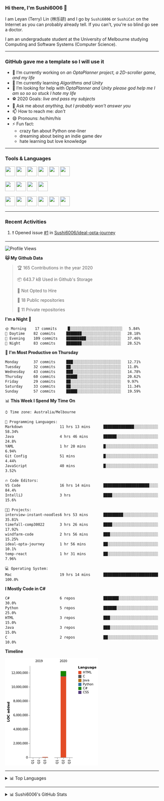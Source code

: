 ### Hi there, I'm Sushi6006 👋

<!--**Sushi6006/Sushi6006** is a ✨ _special_ ✨ repository because its `README.md` (this file) appears on your GitHub profile.-->

I am Leyan (Terry) Lin (林乐研) and I go by `Sushi6006` or `SushiCat` on the Internet as you can probably already tell. If you can't, you're so blind go see a doctor.

I am an undergraduate student at the University of Melbourne studying Computing and Software Systems (Computer Science). 

--- 

### GitHub gave me a template so I will use it
- 🔭 I’m currently working on *an OptaPlanner project, a 2D-scroller game, and my life*
- 🌱 I’m currently learning *Algorithms and Unity*
- 🤔 I’m looking for help with *OptaPlanner and Unity please god help me I am so so so stuck I hate my life*
- ⚽️ 2020 Goals: *live and pass my subjects*
- 💬 Ask me about *anything, but I probably won't answer you*
- 📫 How to reach me: *don't*
- 😄 Pronouns: *he/him/his*
- ⚡ Fun fact:
  - crazy fan about Python one-liner
  - dreaming about being an indie game dev
  - hate learning but love knowledge

---

### Tools & Languages
<p>
  <img height="32" width="32" src="https://cdn.jsdelivr.net/npm/simple-icons@v3/icons/apple.svg"/>
  <img height="32" width="32" src="https://cdn.jsdelivr.net/npm/simple-icons@v3/icons/visualstudiocode.svg"/>
  <img height="32" width="32" src="https://cdn.jsdelivr.net/npm/simple-icons@v3/icons/github.svg"/>
  <img height="32" width="32" src="https://cdn.jsdelivr.net/npm/simple-icons@v3/icons/git.svg"/>
  <img height="32" width="32" src="https://cdn.jsdelivr.net/npm/simple-icons@v3/icons/discord.svg"/>
  <img height="32" width="32" src="https://cdn.jsdelivr.net/npm/simple-icons@v3/icons/atom.svg"/>
</p>
<p>
  <img height="32" width="32" src="https://cdn.jsdelivr.net/npm/simple-icons@v3/icons/adobephotoshop.svg"/>
  <img height="32" width="32" src="https://cdn.jsdelivr.net/npm/simple-icons@v3/icons/adobexd.svg"/>
  <img height="32" width="32" src="https://cdn.jsdelivr.net/npm/simple-icons@v3/icons/vsco.svg"/>
  <img height="32" width="32" src="https://cdn.jsdelivr.net/npm/simple-icons@v3/icons/spotify.svg"/>
</p>
<p>
  <img height="32" width="32" src="https://cdn.jsdelivr.net/npm/simple-icons@v3/icons/python.svg"/>
  <img height="32" width="32" src="https://cdn.jsdelivr.net/npm/simple-icons@v3/icons/c.svg"/>
  <img height="32" width="32" src="https://cdn.jsdelivr.net/npm/simple-icons@v3/icons/csharp.svg"/>
  <img height="32" width="32" src="https://cdn.jsdelivr.net/npm/simple-icons@v3/icons/java.svg"/>
  <img height="32" width="32" src="https://cdn.jsdelivr.net/npm/simple-icons@v3/icons/markdown.svg"/>
  <img height="32" width="32" src="https://cdn.jsdelivr.net/npm/simple-icons@v3/icons/mysql.svg"/>
</p>

--- 

### Recent Activities
<!--START_SECTION:activity-->
1. ❗️ Opened issue [#1](https://github.com//Sushi6006/ideal-opta-journey/issues/1) in [Sushi6006/ideal-opta-journey](https://github.com//Sushi6006/ideal-opta-journey)
<!--END_SECTION:activity-->

---

<!--START_SECTION:waka-->
![Profile Views](http://img.shields.io/badge/Profile%20Views-160-blue)

**🐱 My Github Data** 

> 🏆 165 Contributions in the year 2020
 > 
> 📦 643.7 kB Used in Github's Storage 
 > 
> 🚫 Not Opted to Hire
 > 
> 📜 18 Public repositories
 > 
> 🔑 11 Private repositories 

**I'm a Night 🦉** 

```text
🌞 Morning    17 commits     █░░░░░░░░░░░░░░░░░░░░░░░░   5.84% 
🌆 Daytime    82 commits     ███████░░░░░░░░░░░░░░░░░░   28.18% 
🌃 Evening    109 commits    █████████░░░░░░░░░░░░░░░░   37.46% 
🌙 Night      83 commits     ███████░░░░░░░░░░░░░░░░░░   28.52%

```
📅 **I'm Most Productive on Thursday** 

```text
Monday       37 commits     ███░░░░░░░░░░░░░░░░░░░░░░   12.71% 
Tuesday      32 commits     ██░░░░░░░░░░░░░░░░░░░░░░░   11.0% 
Wednesday    43 commits     ███░░░░░░░░░░░░░░░░░░░░░░   14.78% 
Thursday     60 commits     █████░░░░░░░░░░░░░░░░░░░░   20.62% 
Friday       29 commits     ██░░░░░░░░░░░░░░░░░░░░░░░   9.97% 
Saturday     33 commits     ██░░░░░░░░░░░░░░░░░░░░░░░   11.34% 
Sunday       57 commits     █████░░░░░░░░░░░░░░░░░░░░   19.59%

```


📊 **This Week I Spend My Time On** 

```text
⌚︎ Time zone: Australia/Melbourne

💬 Programming Languages: 
Markdown                 11 hrs 13 mins      ██████████████░░░░░░░░░░░   58.34% 
Java                     4 hrs 46 mins       ██████░░░░░░░░░░░░░░░░░░░   24.8% 
YAML                     1 hr 20 mins        █░░░░░░░░░░░░░░░░░░░░░░░░   6.94% 
Git Config               51 mins             █░░░░░░░░░░░░░░░░░░░░░░░░   4.44% 
JavaScript               40 mins             █░░░░░░░░░░░░░░░░░░░░░░░░   3.52%

🔥 Code Editors: 
VS Code                  16 hrs 14 mins      █████████████████████░░░░   84.4% 
IntelliJ                 3 hrs               ████░░░░░░░░░░░░░░░░░░░░░   15.6%

🐱‍💻 Projects: 
interview-instant-noodles6 hrs 53 mins       █████████░░░░░░░░░░░░░░░░   35.81% 
timefall-comp30022       3 hrs 26 mins       ████░░░░░░░░░░░░░░░░░░░░░   17.92% 
windfarm-code            2 hrs 56 mins       ███░░░░░░░░░░░░░░░░░░░░░░   15.25% 
ideal-opta-journey       1 hr 56 mins        ██░░░░░░░░░░░░░░░░░░░░░░░   10.1% 
temp-react               1 hr 31 mins        ██░░░░░░░░░░░░░░░░░░░░░░░   7.96%

💻 Operating System: 
Mac                      19 hrs 14 mins      █████████████████████████   100.0%

```

**I Mostly Code in C#** 

```text
C#                       6 repos             ███████░░░░░░░░░░░░░░░░░░   30.0% 
Python                   5 repos             ██████░░░░░░░░░░░░░░░░░░░   25.0% 
HTML                     3 repos             ███░░░░░░░░░░░░░░░░░░░░░░   15.0% 
Java                     3 repos             ███░░░░░░░░░░░░░░░░░░░░░░   15.0% 
C                        2 repos             ██░░░░░░░░░░░░░░░░░░░░░░░   10.0%

```


**Timeline**

![Chart not found](https://github.com/Sushi6006/Sushi6006/blob/master/charts/bar_graph.png) 


<!--END_SECTION:waka-->


<!--
---

### Spotify Now Playing
<img src="https://novatorem-eight-fawn.vercel.app/api/spotify" alt="Sushi6006 Spotify Playing" width="350"/>
-->

--- 

<details>
  <summary>📊 Top Languages</summary>
  <br>
  <img src="https://github-readme-stats.vercel.app/api/top-langs/?username=sushi6006&layout=compact" alt="Top Langs">
</details>

---

<details>
  <summary>📊 Sushi6006's GitHub Stats</summary>
  <br>
  <img alt="Sushi6006's Github Stats" src="https://github-readme-stats.sushi6006.vercel.app/api?username=Sushi6006&show_icons=true"/>
</details>
  


